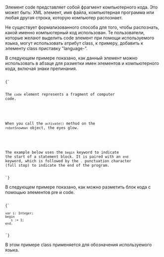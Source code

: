 <p>
Элемент <LE>code</LE> представляет собой фрагмент компьютерного кода. Это может быть:  XML элемент, имя файла, компьютерная программа или любая другая строка, которую компьютер распознает.
</p>

<p>
Не существует формализованного способа для того, чтобы распознать, какой именно компьютерный код использован. Те пользователи, которые желают выделить <LE>code</LE> элемент при помощи используемого языка, могут использовать атрибут <LE>class</LE>, к примеру, добавить к элементу <LE>class</LE> приставку "language-". 
</p>

<ExampleBox>

В следующем примере показано, как данный элемент можно использовать в абзаце для разметки имен элементов и компьютерного кода, включая знаки препинания.

<Code>
{`
<p>
The <code>code</code> element represents a fragment of computer
code.
</p>

<p>
When you call the <code>activate()</code> method on the
<code>robotSnowman</code> object, the eyes glow.
</p>

<p>
The example below uses the <code>begin</code> keyword to indicate
the start of a statement block. It is paired with an <code>end</code>
keyword, which is followed by the <code>.</code> punctuation character
(full stop) to indicate the end of the program.
</p>
`}
</Code>

</ExampleBox>

<ExampleBox>

В следующем примере показано, как можно разметить блок кода с помощью элементов <LE>pre</LE> и <LE>code</LE>.

<Code>
{`
<pre>
<code class="language-pascal">var i: Integer;
begin
   i := 1;
end.</code>
</pre>
`}
</Code>

В этом примере <LE>class</LE> применяется для обозначения используемого языка.

</ExampleBox>




